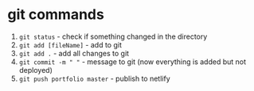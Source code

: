 # git commands
1. `git status` - check if something changed in the directory
2. `git add [fileName]` - add to git 
3. `git add .` - add all changes to git
4. `git commit -m " "` - message to git (now everything is added but not deployed)
5. `git push portfolio master` - publish to netlify



